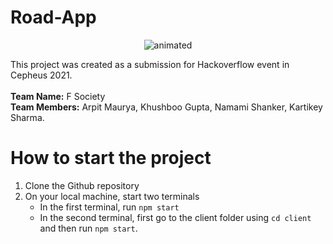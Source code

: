 # Road-App

<p align="center">
  <img src="http://cdn.lowgif.com/full/f461640eb016bd8c-yizhuang-will-host-beijing-s-first-test-road-for-self-driving.gif" alt="animated" />
</p>

This project was created as a submission for Hackoverflow event in Cepheus 2021. </br></br>
**Team Name:** F Society</br>
**Team Members:** Arpit Maurya, Khushboo Gupta, Namami Shanker, Kartikey Sharma.</br>

# How to start the project

1. Clone the Github repository </br> 
2. On your local machine, start two terminals </br>
    - In the first terminal, run ```npm start``` </br>
    - In the second terminal, first go to the client folder using ```cd client``` and then run ```npm start```.
    

    
    
    

